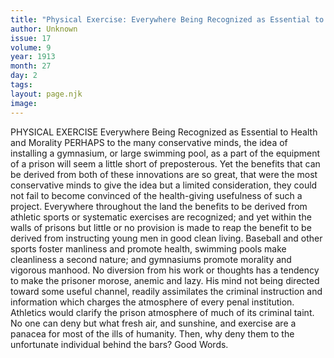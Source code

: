 ```yaml
---
title: "Physical Exercise: Everywhere Being Recognized as Essential to Health and Morality"
author: Unknown
issue: 17
volume: 9
year: 1913
month: 27
day: 2
tags:
layout: page.njk
image:
---
```

PHYSICAL EXERCISE    Everywhere Being Recognized as Essential to Health and Morality    PERHAPS to the many conservative minds, the idea of installing a gymnasium, or large swimming pool, as a part of the equipment of a prison will seem a little short of preposterous. Yet the benefits that can be derived from both of these innovations are so great, that were the most conservative minds to give the idea but a limited consideration, they could not fail to become convinced of the health-giving usefulness of such a project. Everywhere throughout the land the benefits to be derived from athletic sports or systematic exercises are recognized; and yet within the walls of prisons but little or no provision is made to reap the benefit to be derived from instructing young men in good clean living. Baseball and other sports foster manliness and promote health, swimming pools make cleanliness a second nature; and gymnasiums promote morality and vigorous manhood. No diversion from his work or thoughts has a tendency to make the prisoner morose, anemic and lazy. His mind not being directed toward some useful channel, readily assimilates the criminal instruction and information which charges the atmosphere of every penal institution. Athletics would clarify the prison atmosphere of much of its criminal taint. No one can deny but what fresh air, and sunshine, and exercise are a panacea for most of the ills of humanity. Then, why deny them to the unfortunate individual behind the bars? Good Words. 


